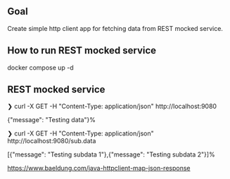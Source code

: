Goal
---
Create simple http client app for fetching data from REST mocked service.

How to run REST mocked service
---
docker compose up -d

REST mocked service
---
❯ curl -X GET -H "Content-Type: application/json" http://localhost:9080

{"message": "Testing data"}%  

❯ curl -X GET -H "Content-Type: application/json" http://localhost:9080/sub.data

[{"message": "Testing subdata 1"},{"message": "Testing subdata 2"}]%     

https://www.baeldung.com/java-httpclient-map-json-response